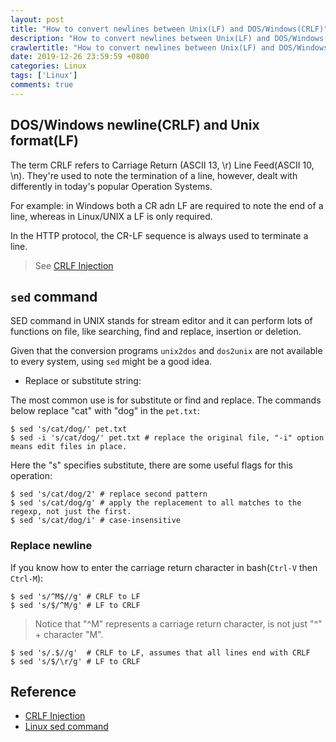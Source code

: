 ```yaml
---
layout: post
title: "How to convert newlines between Unix(LF) and DOS/Windows(CRLF)"
description: "How to convert newlines between Unix(LF) and DOS/Windows(CRLF)"
crawlertitle: "How to convert newlines between Unix(LF) and DOS/Windows(CRLF)"
date: 2019-12-26 23:59:59 +0800
categories: Linux
tags: ['Linux']
comments: true
---
```


## DOS/Windows newline(CRLF) and Unix format(LF)

The term CRLF refers to Carriage Return (ASCII 13, \r) Line Feed(ASCII 10, \n).
They're used to note the termination of a line,
however, dealt with differently in today's popular Operation Systems.

For example: in Windows both a CR adn LF are required to note the end of a line, whereas in Linux/UNIX a LF is only required.

In the HTTP protocol, the CR-LF sequence is always used to terminate a line.

> See [CRLF Injection](https://www.owasp.org/index.php/CRLF_Injection)

## `sed` command

SED command in UNIX stands for stream editor and it can perform lots of functions on file, like searching, find and replace, insertion or deletion.

Given that the conversion programs `unix2dos` and `dos2unix` are not available to every system, using `sed` might be a good idea.

- Replace or substitute string:

The most common use is for substitute or find and replace. The commands below replace "cat" with "dog" in the `pet.txt`:

```shell
$ sed 's/cat/dog/' pet.txt
$ sed -i 's/cat/dog/' pet.txt # replace the original file, "-i" option means edit files in place.
```

Here the "s" specifies substitute, there are some useful flags for this operation:
```shell
$ sed 's/cat/dog/2' # replace second pattern
$ sed 's/cat/dog/g' # apply the replacement to all matches to the regexp, not just the first.
$ sed 's/cat/dog/i' # case-insensitive
```

### Replace newline

If you know how to enter the carriage return character in bash(`Ctrl-V` then `Ctrl-M`):

```shell
$ sed 's/^M$//g' # CRLF to LF
$ sed 's/$/^M/g' # LF to CRLF

```
> Notice that "^M" represents a carriage return character, is not just "^" + character "M".

```shell
$ sed 's/.$//g'  # CRLF to LF, assumes that all lines end with CRLF
$ sed 's/$/\r/g' # LF to CRLF
```

## Reference

- [CRLF Injection](https://www.owasp.org/index.php/CRLF_Injection)
- [Linux sed command](https://www.computerhope.com/unix/used.htm)
